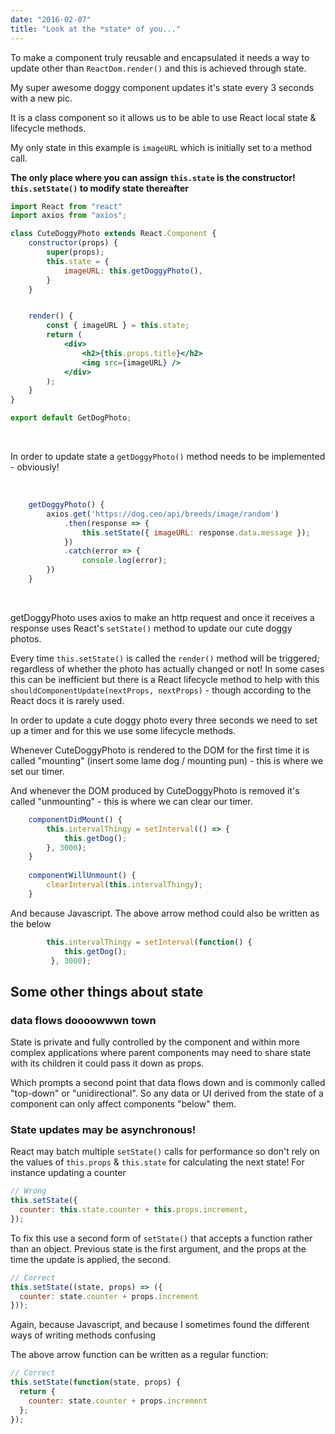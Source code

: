 ```yaml
---
date: "2016-02-07"
title: "Look at the *state* of you..."
---
```


To make a component truly reusable and encapsulated it needs a way to update other than `ReactDom.render()` and this is
achieved through state.

My super awesome doggy component updates it's state every 3 seconds with a new pic.

It is a class component so it allows us to be able to use React local state & lifecycle methods.

My only state in this example is `imageURL` which is initially set to a method call.

**The only place where you can assign `this.state` is the constructor! `this.setState()` to modify state thereafter**


```jsx
import React from "react"
import axios from "axios";

class CuteDoggyPhoto extends React.Component {
    constructor(props) {
        super(props);
        this.state = {
            imageURL: this.getDoggyPhoto(),
        }
    }


    render() {
        const { imageURL } = this.state;
        return (
            <div>
                <h2>{this.props.title}</h2>
                <img src={imageURL} />
            </div>
        );
    }
}

export default GetDogPhoto;
```
<br/>

In order to update state a `getDoggyPhoto()` method needs to be implemented - obviously! 
<br/>
<br/>

```jsx

    getDoggyPhoto() {
        axios.get('https://dog.ceo/api/breeds/image/random')
            .then(response => {
                this.setState({ imageURL: response.data.message });
            })
            .catch(error => {
                console.log(error);
        })
    }

```
<br/>

getDoggyPhoto uses axios to make an http request and once it receives a response uses React's `setState()` method to update
our cute doggy photos.

Every time `this.setState()` is called the `render()` method will be triggered; regardless of whether the photo has actually changed or not! 
In some cases this can be inefficient but there is a React lifecycle method to help with this `shouldComponentUpdate(nextProps, nextProps)` - though
according to the React docs it is rarely used.


In order to update a cute doggy photo every three seconds we need to set up a timer and for this we use some lifecycle methods.
 
 Whenever CuteDoggyPhoto is rendered to the DOM for the first time it is called "mounting" (insert some lame dog / mounting pun) - this is where we set our timer.
 
 And whenever the DOM produced by CuteDoggyPhoto is removed it's called "unmounting" - this is where we can clear our timer.
  
```jsx
    componentDidMount() { 
        this.intervalThingy = setInterval(() => {
            this.getDog();
        }, 3000);
    }
    
    componentWillUnmount() { 
        clearInterval(this.intervalThingy);
    }

```

And because Javascript. The above arrow method could also be written as the below

```jsx
        this.intervalThingy = setInterval(function() { 
            this.getDog(); 
         }, 3000);
```

## Some other things about state
### data flows doooowwwn town
State is private and fully controlled by the component and within more complex applications where parent components may 
need to share state with its children it could pass it down as props.

Which prompts a second point that data flows down and is commonly called "top-down" or "unidirectional".  So any data or 
UI derived from the state of a component can only affect components "below" them.

### State updates may be asynchronous!
React may batch multiple `setState()` calls for performance so don't rely on the values
of `this.props` & `this.state` for calculating the next state!  For instance updating  a counter
<br/>

```jsx 
// Wrong
this.setState({
  counter: this.state.counter + this.props.increment,
}); 
```

To fix this use a second form of `setState()` that accepts a function rather than an object.   Previous state is the 
first argument, and the props at the time the update is applied, the second.
<br/>

```jsx 
// Correct
this.setState((state, props) => ({
  counter: state.counter + props.increment
}));
```

Again, because Javascript, and because I sometimes found the different ways of writing methods confusing

The above arrow function can be written as a regular function:
<br/>

```jsx
// Correct
this.setState(function(state, props) {
  return {
    counter: state.counter + props.increment
  };
});

```






